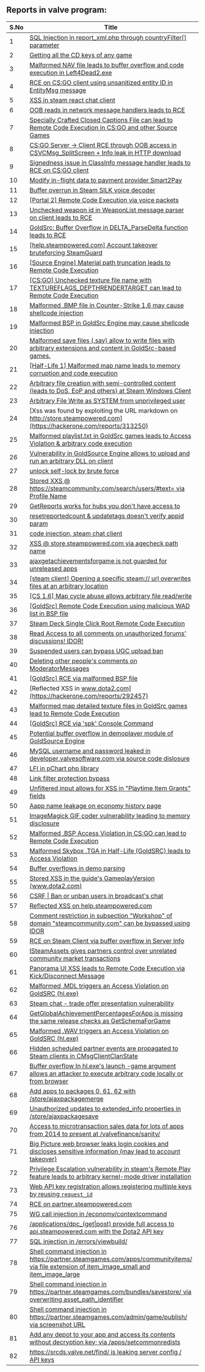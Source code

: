 ## Reports in valve program:
| S.No | Title | Bounty |
| ---- | ----- | ------ |
| 1 | [SQL Injection in report_xml.php through countryFilter[] parameter](https://hackerone.com/reports/383127) | $25000.0 |
| 2 | [Getting all the CD keys of any game](https://hackerone.com/reports/391217) | $20000.0 |
| 3 | [Malformed NAV file leads to buffer overflow and code execution in Left4Dead2.exe](https://hackerone.com/reports/542180) | $10000.0 |
| 4 | [RCE on CS:GO client using unsanitized entity ID in EntityMsg message](https://hackerone.com/reports/584603) | $9000.0 |
| 5 | [XSS in steam react chat client](https://hackerone.com/reports/409850) | $7500.0 |
| 6 | [OOB reads in network message handlers leads to RCE](https://hackerone.com/reports/807772) | $7500.0 |
| 7 | [Specially Crafted Closed Captions File can lead to Remote Code Execution in CS:GO and other Source Games](https://hackerone.com/reports/463286) | $7500.0 |
| 8 | [CS:GO Server -> Client RCE through OOB access in CSVCMsg_SplitScreen + Info leak in HTTP download](https://hackerone.com/reports/1070835) | $7500.0 |
| 9 | [Signedness issue in ClassInfo message handler leads to RCE on CS:GO client](https://hackerone.com/reports/876719) | $7500.0 |
| 10 | [Modify in-flight data to payment provider Smart2Pay](https://hackerone.com/reports/1295844) | $7500.0 |
| 11 | [Buffer overrun in Steam SILK voice decoder](https://hackerone.com/reports/1180252) | $7500.0 |
| 12 | [[Portal 2] Remote Code Execution via voice packets](https://hackerone.com/reports/733267) | $5000.0 |
| 13 | [Unchecked weapon id in WeaponList message parser on client leads to RCE](https://hackerone.com/reports/513154) | $3000.0 |
| 14 | [GoldSrc: Buffer Overflow in DELTA_ParseDelta function leads to RCE](https://hackerone.com/reports/484745) | $3000.0 |
| 15 | [[help.steampowered.com] Account takeover bruteforcing SteamGuard](https://hackerone.com/reports/407971) | $2500.0 |
| 16 | [[Source Engine] Material path truncation leads to Remote Code Execution](https://hackerone.com/reports/544096) | $2500.0 |
| 17 | [[CS:GO] Unchecked texture file name with TEXTUREFLAGS_DEPTHRENDERTARGET can lead to Remote Code Execution](https://hackerone.com/reports/550625) | $2500.0 |
| 18 | [Malformed .BMP file in Counter-Strike 1.6 may cause shellcode injection](https://hackerone.com/reports/397545) | $2000.0 |
| 19 | [Malformed BSP in GoldSrc Engine may cause shellcode injection](https://hackerone.com/reports/458929) | $1750.0 |
| 20 | [Malformed save files (.sav) allow to write files with arbitrary extensions and content in GoldSrc-based games.](https://hackerone.com/reports/458842) | $1500.0 |
| 21 | [[Half-Life 1] Malformed map name leads to memory corruption and code execution](https://hackerone.com/reports/402566) | $1500.0 |
| 22 | [Arbitrary file creation with semi-controlled content (leads to DoS, EoP and others) at Steam Windows Client](https://hackerone.com/reports/682774) | $1250.0 |
| 23 | [Arbitrary File Write as SYSTEM from unprivileged user](https://hackerone.com/reports/583184) | $1250.0 |
| 24 | [Xss was found by exploiting the URL markdown on http://store.steampowered.com](https://hackerone.com/reports/313250) | $1000.0 |
| 25 | [Malformed playlist.txt in GoldSrc games leads to Access Violation & arbitrary code execution](https://hackerone.com/reports/504951) | $1000.0 |
| 26 | [Vulnerability in GoldSource Engine allows to upload and run an arbitrary DLL on client](https://hackerone.com/reports/508894) | $1000.0 |
| 27 | [unlock self-lock by brute force ](https://hackerone.com/reports/410221) | $900.0 |
| 28 | [Stored XXS @ https://steamcommunity.com/search/users/#text= via Profile Name](https://hackerone.com/reports/351171) | $750.0 |
| 29 | [GetReports works for hubs you don't have access to](https://hackerone.com/reports/350937) | $750.0 |
| 30 | [resetreportedcount & updatetags doesn't verify appid param](https://hackerone.com/reports/351106) | $750.0 |
| 31 | [code injection, steam chat client](https://hackerone.com/reports/411329) | $750.0 |
| 32 | [XSS @ store.steampowered.com via agecheck path name](https://hackerone.com/reports/406704) | $750.0 |
| 33 | [ajaxgetachievementsforgame is not guarded for unreleased apps](https://hackerone.com/reports/835087) | $750.0 |
| 34 | [[steam client] Opening a specific steam:// url overwrites files at an arbitrary location](https://hackerone.com/reports/667242) | $750.0 |
| 35 | [[CS 1.6] Map cycle abuse allows arbitrary file read/write](https://hackerone.com/reports/590279) | $750.0 |
| 36 | [[GoldSrc] Remote Code Execution using malicious WAD list in BSP file](https://hackerone.com/reports/675710) | $750.0 |
| 37 | [Steam Deck Single Click Root Remote Code Execution ](https://hackerone.com/reports/1974296) | $750.0 |
| 38 | [Read Access to all comments on unauthorized forums' discussions! IDOR! ](https://hackerone.com/reports/308610) | $500.0 |
| 39 | [Suspended users can bypass UGC upload ban](https://hackerone.com/reports/354660) | $500.0 |
| 40 | [Deleting other people's comments on ModeratorMessages](https://hackerone.com/reports/357952) | $500.0 |
| 41 | [[GoldSrc] RCE via malformed BSP file](https://hackerone.com/reports/763403) | $450.0 |
| 42 | [Reflected XSS in www.dota2.com](https://hackerone.com/reports/292457) | $350.0 |
| 43 | [Malformed map detailed texture files in GoldSrc games lead to Remote Code Execution](https://hackerone.com/reports/505173) | $350.0 |
| 44 | [[GoldSrc] RCE via 'spk' Console Command](https://hackerone.com/reports/769014) | $350.0 |
| 45 | [Potential buffer overflow in demoplayer module of GoldSource Engine](https://hackerone.com/reports/440758) | $200.0 |
| 46 | [MySQL username and password leaked in developer.valvesoftware.com via source code dislosure](https://hackerone.com/reports/291057) | $0.0 |
| 47 | [LFI in pChart php library](https://hackerone.com/reports/288298) | $0.0 |
| 48 | [Link filter protection bypass](https://hackerone.com/reports/291750) | $0.0 |
| 49 | [Unfiltered input allows for XSS in "Playtime Item Grants" fields](https://hackerone.com/reports/353334) | $0.0 |
| 50 | [Aapp name leakage on economy history page](https://hackerone.com/reports/349681) | $0.0 |
| 51 | [ImageMagick GIF coder vulnerability leading to memory disclosure](https://hackerone.com/reports/315256) | $0.0 |
| 52 | [Malformed .BSP Access Violation in CS:GO can lead to Remote Code Execution](https://hackerone.com/reports/351014) | $0.0 |
| 53 | [Malformed Skybox .TGA in Half-Life (GoldSRC) leads to Access Violation](https://hackerone.com/reports/351016) | $0.0 |
| 54 | [Buffer overflows in demo parsing](https://hackerone.com/reports/350119) | $0.0 |
| 55 | [Stored XSS in the guide's GameplayVersion (www.dota2.com)](https://hackerone.com/reports/380045) | $0.0 |
| 56 | [CSRF &#124; Ban or unban users in broadcast's chat](https://hackerone.com/reports/381237) | $0.0 |
| 57 | [Reflected XSS on help.steampowered.com](https://hackerone.com/reports/390429) | $0.0 |
| 58 | [Comment restriction in subsection "Workshop" of domain "steamcommunity.com" can be bypassed using IDOR](https://hackerone.com/reports/365504) | $0.0 |
| 59 | [RCE on Steam Client via buffer overflow in Server Info](https://hackerone.com/reports/470520) | $0.0 |
| 60 | [ISteamAssets gives partners control over unrelated community market transactions](https://hackerone.com/reports/577584) | $0.0 |
| 61 | [Panorama UI XSS leads to Remote Code Execution via Kick/Disconnect Message](https://hackerone.com/reports/631956) | $0.0 |
| 62 | [Malformed .MDL triggers an Access Violation on GoldSRC (hl.exe)](https://hackerone.com/reports/495793) | $0.0 |
| 63 | [Steam chat - trade offer presentation vulnerability](https://hackerone.com/reports/745447) | $0.0 |
| 64 | [GetGlobalAchievementPercentagesForApp is missing the same release checks as GetSchemaForGame](https://hackerone.com/reports/541020) | $0.0 |
| 65 | [Malformed .WAV triggers an Access Violation on GoldSRC (hl.exe)](https://hackerone.com/reports/495789) | $0.0 |
| 66 | [Hidden scheduled partner events are propagated to Steam clients in CMsgClientClanState](https://hackerone.com/reports/780167) | $0.0 |
| 67 | [Buffer overflow In hl.exe's launch -game argument allows an attacker to execute arbitrary code locally or from browser](https://hackerone.com/reports/832750) | $0.0 |
| 68 | [Add apps to packages 0, 61, 62 with /store/ajaxpackagemerge](https://hackerone.com/reports/972243) | $0.0 |
| 69 | [Unauthorized updates to extended_info properties in /store/ajaxpackagesave](https://hackerone.com/reports/815547) | $0.0 |
| 70 | [Access to microtransaction sales data for lots of apps from 2014 to present at /valvefinance/sanity/](https://hackerone.com/reports/975212) | $0.0 |
| 71 | [Big Picture web browser leaks login cookies and discloses sensitive information (may lead to account takeover)](https://hackerone.com/reports/1079561) | $0.0 |
| 72 | [Privilege Escalation vulnerability in steam's Remote Play feature leads to arbitrary kernel-mode driver installation](https://hackerone.com/reports/852091) | $0.0 |
| 73 | [Web API key registration allows registering multiple keys by reusing `request_id` ](https://hackerone.com/reports/2270633) | $0.0 |
| 74 | [RCE on partner.steampowered.com](https://hackerone.com/reports/518348) | $0.0 |
| 75 | [WG call injection in /economy/contextcommand](https://hackerone.com/reports/652649) | $0.0 |
| 76 | [/applications/dpc_(get&#124;post) provide full access to api.steampowered.com with the Dota2 API key](https://hackerone.com/reports/674800) | $0.0 |
| 77 | [SQL injection in /errors/viewbuild/](https://hackerone.com/reports/690349) | $0.0 |
| 78 | [Shell command injection in https://partner.steamgames.com/apps/communityitems/ via file extension of item_image_small and item_image_large](https://hackerone.com/reports/840243) | $0.0 |
| 79 | [Shell command injection in https://partner.steamgames.com/bundles/savestore/ via overwriting asset_path_identifier](https://hackerone.com/reports/926169) | $0.0 |
| 80 | [Shell command injection in https://partner.steamgames.com/admin/game/publish/ via screenshot URL](https://hackerone.com/reports/949361) | $0.0 |
| 81 | [Add any depot to your app and access its contents without decryption key;  via /apps/setcommonredists](https://hackerone.com/reports/1018368) | $0.0 |
| 82 | [https://srcds.valve.net/find/ is leaking server config / API keys](https://hackerone.com/reports/1168557) | $0.0 |